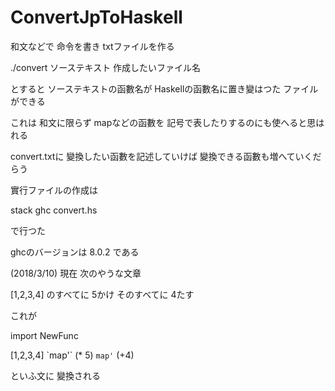 # ConvertJpToHaskell

和文などで 命令を書き txtファイルを作る

./convert ソーステキスト 作成したいファイル名

とすると ソーステキストの函數名が Haskellの函數名に置き變はつた ファイルができる

これは 和文に限らず mapなどの函數を 記号で表したりするのにも使へると思はれる

convert.txtに 變換したい函數を記述していけば 變換できる函數も増へていくだらう

實行ファイルの作成は

stack ghc convert.hs

で行つた

ghcのバージョンは 8.0.2 である

(2018/3/10)
現在 次のやうな文章

[1,2,3,4] のすべてに 5かけ そのすべてに 4たす

これが

import NewFunc

[1,2,3,4] \`map'\` (* 5) `map'` (+4)

といふ文に 變換される
